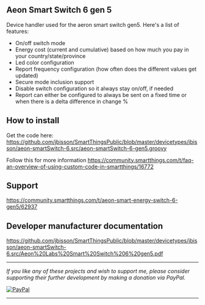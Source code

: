 ## Aeon Smart Switch 6 gen 5

Device handler used for the aeron smart switch gen5. Here's a list of features:

- On/off switch mode
- Energy cost (current and cumulative) based on how much you pay in your country/state/province
- Led color configuration
- Report frequency configuration (how often does the different values get updated)
- Secure mode inclusion support
- Disable switch configuration so it always stay on/off, if needed
- Report can either be configured to always be sent on a fixed time or when there is a delta difference in change %

## How to install
Get the code here: https://github.com/jbisson/SmartThingsPublic/blob/master/devicetypes/jbisson/aeon-smartSwitch-6.src/aeon-smartSwitch-6-gen5.groovy 

Follow this for more information https://community.smartthings.com/t/faq-an-overview-of-using-custom-code-in-smartthings/16772

## Support
https://community.smartthings.com/t/aeon-smart-energy-switch-6-gen5/62937

## Developer manufacturer documentation
https://github.com/jbisson/SmartThingsPublic/blob/master/devicetypes/jbisson/aeon-smartSwitch-6.src/Aeon%20Labs%20Smart%20Switch%206%20gen5.pdf

---

*If you like any of these projects and wish to support me, please consider supporting their further
development by making a donation via PayPal.*

[![PayPal](https://www.paypalobjects.com/en_US/i/btn/btn_donate_LG.gif)](https://www.paypal.com/cgi-bin/webscr?cmd=_s-xclick&hosted_button_id=LNDQQW7HQPN98)

---

